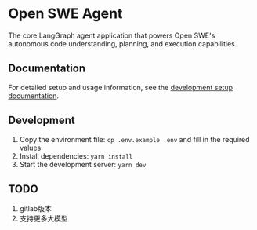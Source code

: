 # Open SWE Agent

The core LangGraph agent application that powers Open SWE's autonomous code understanding, planning, and execution capabilities.

## Documentation

For detailed setup and usage information, see the [development setup documentation](https://docs.langchain.com/labs/swe/setup/development).

## Development

1. Copy the environment file: `cp .env.example .env` and fill in the required values
2. Install dependencies: `yarn install`
3. Start the development server: `yarn dev`


## TODO
1. gitlab版本
2. 支持更多大模型